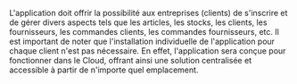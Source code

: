 L'application doit offrir la possibilité aux entreprises (clients) de s'inscrire et de gérer divers aspects tels que les articles, les stocks,
les clients, les fournisseurs, les commandes clients, les commandes fournisseurs, etc. Il est important de noter que
l'installation individuelle de l'application pour chaque client n'est pas nécessaire. En effet, 
l'application sera conçue pour fonctionner dans le Cloud, offrant ainsi une solution centralisée et accessible à partir de n'importe quel emplacement.
